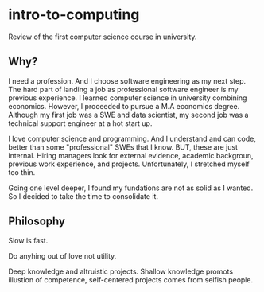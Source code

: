 # intro-to-computing
Review of the first computer science course in university.

## Why?
I need a profession. And I choose software engineering as my next step. The hard part of landing a job as professional software engineer is my previous experience. I learned computer science in university combining economics. However, I proceeded to pursue a M.A economics degree. Although my first job was a SWE and data scientist, my second job was a technical support engineer at a hot start up.

I love computer science and programming. And I understand and can code, better than some "professional" SWEs that I know. BUT, these are just internal. Hiring managers look for external evidence, academic backgroun, previous work experience, and projects. Unfortunately, I stretched myself too thin.

Going one level deeper, I found my fundations are not as solid as I wanted. So I decided to take the time to consolidate it.

## Philosophy
Slow is fast.

Do anyhing out of love not utility.

Deep knowledge and altruistic projects. Shallow knowledge promots illustion of competence, self-centered projects comes from selfish people.